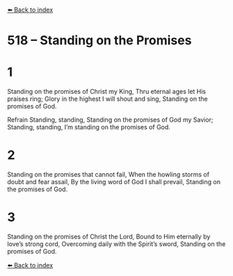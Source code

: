 [⬅️ Back to index](../README.md)

# 518 – Standing on the Promises


# 1
Standing on the promises of Christ my King,
Thru eternal ages let His praises ring;
Glory in the highest I will shout and sing,
Standing on the promises of God.

Refrain
Standing, standing,
Standing on the promises
of God my Savior;
Standing, standing,
I’m standing on the promises of God.

# 2
Standing on the promises that cannot fail,
When the howling storms of doubt and fear assail,
By the living word of God I shall prevail,
Standing on the promises of God.

# 3
Standing on the promises of Christ the Lord,
Bound to Him eternally by love’s strong cord,
Overcoming daily with the Spirit’s sword,
Standing on the promises of God.

[⬅️ Back to index](../README.md)
